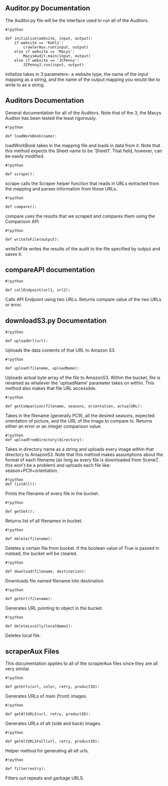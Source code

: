 ## Auditor.py Documentation ##

The Auditor.py file will be the interface used to run all of the Auditors. 


```
#!python

def initialize(website, input, output):
    if website == 'Kohls':
        crawlerAux.run(input, output)
    else if website == 'Macys':
        MacysAudit.main(input, output)
    else if website == 'JCPenny':
        JCPenny2.run(input, output)
```

initialize takes in 3 parameters- a website type, the name of the input mapping as a string, and the name of the output mapping you would like to write to as a string.

## Auditors Documentation ##

General documentation for all of the Auditors. Note that of the 3, the Macys Auditor has been tested the least rigorously. 


```
#!python

def loadWorkBook(name):
```
loadWorkBook takes in the mapping file and loads in data from it. Note that this method expects the Sheet name to be 'Sheet1'. That field, however, can be easily modified.


```
#!python

def scrape(): 
```
scrape calls the Scraper helper function that reads in URLs extracted from the mapping and parses information from those URLs. 


```
#!python

def compare():

```
compare uses the results that we scraped and compares them using the Comparison API. 


```
#!python

def writeToFile(output):

```
writeToFile writes the results of the audit to the file specified by output and saves it.

## compareAPI documentation ##

```
#!python

def callEndpoint(url1, url2):
```
Calls API Endpoint using two URLs. Returns compare value of the two URLs or error.

## downloadS3.py Documentation ##

```
#!python

def uploadUrl(url):
```
Uploads the data contents of that URL to Amazon S3.



```
#!python

def upload(filename, uploadName):
```
Uploads actual byte array of the file to AmazonS3. Within the bucket, file is renamed as whatever the 'uploadName' parameter takes on within. This method also makes that file URL accessible. 



```
#!python

def getComparison(filename, seasons, orientation, actualURL):
```

Takes in the filename (generally PC9), all the desired seasons, expected orientation of picture, and the URL of the image to compare to. Returns either an error or an integer comparison value.


```
#!python
def uploadFromDirectory(directory):

```
Takes in directory name as a string and uploads every image within that directory to AmazonS3. Note that this method makes assumptions about the format of each filename (as long as every file is downloaded from Scene7, this won't be a problem) and uploads each file like: season+PC9+orientation.


```
#!python
def listAll():

```
Prints the filename of every file in the bucket. 


```
#!python

def getSet():
```
Returns list of all filenames in bucket.


```
#!python

def delete(filename):
```
Deletes a certain file from bucket. If the boolean value of True is passed in instead, the bucket will be cleared. 


```
#!python

def download(filename, destination):
```
Downloads file named filename into destination. 


```
#!python

def getUrl(filename):
```
Generates URL pointing to object in the bucket.


```
#!python

def deleteLocally(localName1):
```
Deletes local file.

## scraperAux Files ##

This documentation applies to all of the scraperAux files since they are all very similar. 


```
#!python

def getUrls(url, color, retry, productID):
```
Generates URLs of main (front) images. 


```
#!python

def getAltURLS(url, retry, productID):
```
Generates URLs of alt (side and back) images.


```
#!python

def getAltURLSFull(url, retry, productID):
```
Helper method for generating all alt urls. 


```
#!python

def filter(entry):
```
Filters out repeats and garbage URLS.
